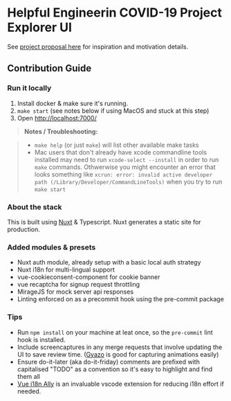 # Helpful Engineerin COVID-19 Project Explorer UI

See [project proposal here](https://github.com/Helpful-Engineers/resources/blob/master/software/proposals/navigate-by-problems.md) for inspiration and motivation details.

## Contribution Guide

### Run it locally

1. Install docker & make sure it's running.
2. `make start` (see notes below if using MacOS and stuck at this step)
3. Open [http://localhost:7000/](http://localhost:7000/)

> **Notes / Troubleshooting:**

> - `make help` (or just `make`) will list other available make tasks
> - Mac users that don't already have xcode commandline tools installed may need to run `xcode-select --install` in order to run `make` commands. Othwerwise you might encounter an error that looks something like `xcrun: error: invalid active developer path (/Library/Developer/CommandLineTools)` when you try to run `make start`

### About the stack

This is built using [Nuxt](https://github.com/nuxt/nuxt.js) & Typescript.
Nuxt generates a static site for production.

### Added modules & presets

- Nuxt auth module, already setup with a basic local auth strategy
- Nuxt i18n for multi-lingual support
- vue-cookieconsent-component for cookie banner
- vue recaptcha for signup request throttling
- MirageJS for mock server api responses
- Linting enforced on as a precommit hook using the pre-commit package

### Tips

- Run `npm install` on your machine at leat once, so the `pre-commit` lint hook is installed.
- Include screencaptures in any merge requests that involve updating the UI to save review time. ([Gyazo](https://gyazo.com/) is good for capturing animations easily)
- Ensure do-it-later (aka do-it-friday) comments are prefixed with capitalised "TODO" as a convention so it's easy to highlight and find them all
- [Vue i18n Ally](https://marketplace.visualstudio.com/items?itemName=antfu.vue-i18n-ally) is an invaluable vscode extension for reducing i18n effort if needed.
